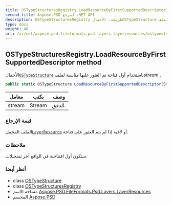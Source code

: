 ```yaml
---
title: OSTypeStructuresRegistry.LoadResourceByFirstSupportedDescriptor
second_title: Aspose.PSD لمرجع .NET API
description: OSTypeStructuresRegistry طريقة. الأحمالOSTypeStructure باستخدام أول فتاحة تم العثور عليها مناسبة لملفstream .
type: docs
weight: 40
url: /ar/net/aspose.psd.fileformats.psd.layers.layerresources/ostypestructuresregistry/loadresourcebyfirstsupporteddescriptor/
---
```

## OSTypeStructuresRegistry.LoadResourceByFirstSupportedDescriptor method

الأحمال[`OSTypeStructure`](../../ostypestructure/) باستخدام أول فتاحة تم العثور عليها مناسبة لملف*stream* .

```csharp
public static OSTypeStructure LoadResourceByFirstSupportedDescriptor(Stream stream)
```

| معامل | يكتب | وصف |
| --- | --- | --- |
| stream | Stream | الدفق. |

### قيمة الإرجاع

الملف المحمل[`LayerResource`](../../../aspose.psd.fileformats.psd.layers/layerresource/) أو لاغية إذا لم يتم العثور على فتاحة.

### ملاحظات

ستكون أول افتتاحية في الواقع آخر تسجيلات.

### أنظر أيضا

* class [OSTypeStructure](../../ostypestructure/)
* class [OSTypeStructuresRegistry](../)
* مساحة الاسم [Aspose.PSD.FileFormats.Psd.Layers.LayerResources](../../ostypestructuresregistry/)
* المجسم [Aspose.PSD](../../../)


